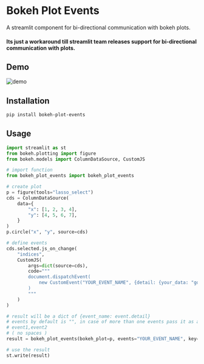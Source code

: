 # Bokeh Plot Events
A streamlit component for bi-directional communication with bokeh plots.

#### Its just a workaround till streamlit team releases support for bi-directional communication with plots.

## Demo

![demo](assets/demo.gif)

## Installation

```bash
pip install bokeh-plot-events
```
## Usage

```python
import streamlit as st
from bokeh.plotting import figure
from bokeh.models import ColumnDataSource, CustomJS

# import function
from bokeh_plot_events import bokeh_plot_events

# create plot
p = figure(tools="lasso_select")
cds = ColumnDataSource(
    data={
        "x": [1, 2, 3, 4],
        "y": [4, 5, 6, 7],
    }
)
p.circle("x", "y", source=cds)

# define events
cds.selected.js_on_change(
    "indices",
    CustomJS(
        args=dict(source=cds),
        code="""
        document.dispatchEvent(
            new CustomEvent("YOUR_EVENT_NAME", {detail: {your_data: "goes-here"}})
        )
        """
    )
)

# result will be a dict of {event_name: event.detail}
# events by default is "", in case of more than one events pass it as a comma separated values
# event1,event2 
# ( no spaces )
result = bokeh_plot_events(bokeh_plot=p, events="YOUR_EVENT_NAME", key="foo")

# use the result
st.write(result)
```
